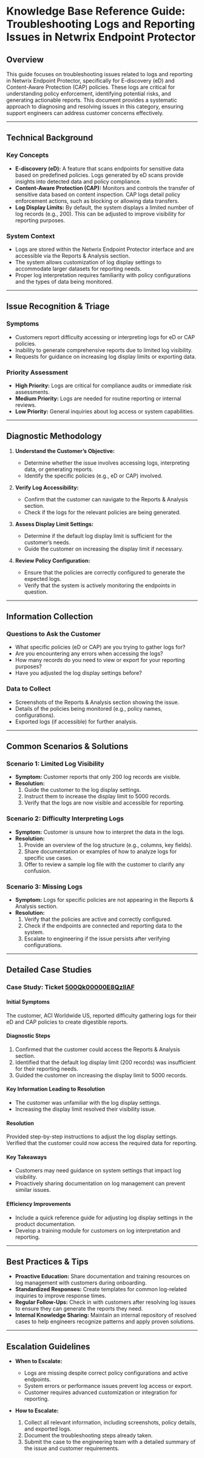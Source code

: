 # Knowledge Base Reference Guide: Troubleshooting Logs and Reporting Issues in Netwrix Endpoint Protector

## Overview
This guide focuses on troubleshooting issues related to logs and reporting in Netwrix Endpoint Protector, specifically for E-discovery (eD) and Content-Aware Protection (CAP) policies. These logs are critical for understanding policy enforcement, identifying potential risks, and generating actionable reports. This document provides a systematic approach to diagnosing and resolving issues in this category, ensuring support engineers can address customer concerns effectively.

---

## Technical Background
### Key Concepts
- **E-discovery (eD):** A feature that scans endpoints for sensitive data based on predefined policies. Logs generated by eD scans provide insights into detected data and policy compliance.
- **Content-Aware Protection (CAP):** Monitors and controls the transfer of sensitive data based on content inspection. CAP logs detail policy enforcement actions, such as blocking or allowing data transfers.
- **Log Display Limits:** By default, the system displays a limited number of log records (e.g., 200). This can be adjusted to improve visibility for reporting purposes.

### System Context
- Logs are stored within the Netwrix Endpoint Protector interface and are accessible via the Reports & Analysis section.
- The system allows customization of log display settings to accommodate larger datasets for reporting needs.
- Proper log interpretation requires familiarity with policy configurations and the types of data being monitored.

---

## Issue Recognition & Triage
### Symptoms
- Customers report difficulty accessing or interpreting logs for eD or CAP policies.
- Inability to generate comprehensive reports due to limited log visibility.
- Requests for guidance on increasing log display limits or exporting data.

### Priority Assessment
- **High Priority:** Logs are critical for compliance audits or immediate risk assessments.
- **Medium Priority:** Logs are needed for routine reporting or internal reviews.
- **Low Priority:** General inquiries about log access or system capabilities.

---

## Diagnostic Methodology
1. **Understand the Customer’s Objective:**
   - Determine whether the issue involves accessing logs, interpreting data, or generating reports.
   - Identify the specific policies (e.g., eD or CAP) involved.

2. **Verify Log Accessibility:**
   - Confirm that the customer can navigate to the Reports & Analysis section.
   - Check if the logs for the relevant policies are being generated.

3. **Assess Display Limit Settings:**
   - Determine if the default log display limit is sufficient for the customer’s needs.
   - Guide the customer on increasing the display limit if necessary.

4. **Review Policy Configuration:**
   - Ensure that the policies are correctly configured to generate the expected logs.
   - Verify that the system is actively monitoring the endpoints in question.

---

## Information Collection
### Questions to Ask the Customer
- What specific policies (eD or CAP) are you trying to gather logs for?
- Are you encountering any errors when accessing the logs?
- How many records do you need to view or export for your reporting purposes?
- Have you adjusted the log display settings before?

### Data to Collect
- Screenshots of the Reports & Analysis section showing the issue.
- Details of the policies being monitored (e.g., policy names, configurations).
- Exported logs (if accessible) for further analysis.

---

## Common Scenarios & Solutions
### Scenario 1: Limited Log Visibility
- **Symptom:** Customer reports that only 200 log records are visible.
- **Resolution:**
  1. Guide the customer to the log display settings.
  2. Instruct them to increase the display limit to 5000 records.
  3. Verify that the logs are now visible and accessible for reporting.

### Scenario 2: Difficulty Interpreting Logs
- **Symptom:** Customer is unsure how to interpret the data in the logs.
- **Resolution:**
  1. Provide an overview of the log structure (e.g., columns, key fields).
  2. Share documentation or examples of how to analyze logs for specific use cases.
  3. Offer to review a sample log file with the customer to clarify any confusion.

### Scenario 3: Missing Logs
- **Symptom:** Logs for specific policies are not appearing in the Reports & Analysis section.
- **Resolution:**
  1. Verify that the policies are active and correctly configured.
  2. Check if the endpoints are connected and reporting data to the system.
  3. Escalate to engineering if the issue persists after verifying configurations.

---

## Detailed Case Studies
### Case Study: Ticket [500Qk00000E8QzlIAF](https://nwxcorp.lightning.force.com/lightning/r/Case/500Qk00000E8QzlIAF/view)
#### Initial Symptoms
The customer, ACI Worldwide US, reported difficulty gathering logs for their eD and CAP policies to create digestible reports.

#### Diagnostic Steps
1. Confirmed that the customer could access the Reports & Analysis section.
2. Identified that the default log display limit (200 records) was insufficient for their reporting needs.
3. Guided the customer on increasing the display limit to 5000 records.

#### Key Information Leading to Resolution
- The customer was unfamiliar with the log display settings.
- Increasing the display limit resolved their visibility issue.

#### Resolution
Provided step-by-step instructions to adjust the log display settings. Verified that the customer could now access the required data for reporting.

#### Key Takeaways
- Customers may need guidance on system settings that impact log visibility.
- Proactively sharing documentation on log management can prevent similar issues.

#### Efficiency Improvements
- Include a quick reference guide for adjusting log display settings in the product documentation.
- Develop a training module for customers on log interpretation and reporting.

---

## Best Practices & Tips
- **Proactive Education:** Share documentation and training resources on log management with customers during onboarding.
- **Standardized Responses:** Create templates for common log-related inquiries to improve response times.
- **Regular Follow-Ups:** Check in with customers after resolving log issues to ensure they can generate the reports they need.
- **Internal Knowledge Sharing:** Maintain an internal repository of resolved cases to help engineers recognize patterns and apply proven solutions.

---

## Escalation Guidelines
- **When to Escalate:**
  - Logs are missing despite correct policy configurations and active endpoints.
  - System errors or performance issues prevent log access or export.
  - Customer requires advanced customization or integration for reporting.

- **How to Escalate:**
  1. Collect all relevant information, including screenshots, policy details, and exported logs.
  2. Document the troubleshooting steps already taken.
  3. Submit the case to the engineering team with a detailed summary of the issue and customer requirements.

